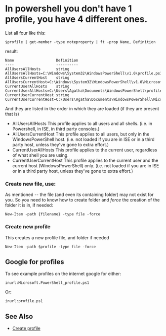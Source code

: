 ﻿# In powershell you don't have 1 profile, you have 4 different ones.

List all four like this:

    $profile | get-member -type noteproperty | ft -prop Name, Definition

result:

    Name                   Definition
    ----                   ----------
    AllUsersAllHosts       string AllUsersAllHosts=C:\Windows\System32\WindowsPowerShell\v1.0\profile.ps1
    AllUsersCurrentHost    string AllUsersCurrentHost=C:\Windows\System32\WindowsPowerShell\v1.0\Microsoft.PowerShell_profile.ps1
    CurrentUserAllHosts    string CurrentUserAllHosts=C:\Users\Agatha\Documents\WindowsPowerShell\profile.ps1
    CurrentUserCurrentHost string CurrentUserCurrentHost=C:\Users\Agatha\Documents\WindowsPowerShell\Microsoft.PowerShell_profile.ps1

And they are listed in the order in which they are loaded (if they are present that is)


 * AllUsersAllHosts      This profile applies to all users and all shells. (i.e. in Powershell, in ISE, in third party consoles.)
 * AllUsersCurrentHost   This profile applies to all users, but only in the WindowsPowerShell host. (i.e. not loaded if you are in ISE or in a third party host, unless they've gone to extra effort.)
 * CurrentUserAllHosts   This profile applies to the current user, regardless of what shell you are using.
 * CurrentUserCurrentHost   This profile applies to the current user and the current host (WindowsPowerShell) only. (i.e. not loaded if you are in ISE or in a third party host, unless they've gone to extra effort.)



### Create new file, use:

As mentioned -- the file (and even its containing folder) may not exist for you. So you need to know how to create folder and *force* the creation of the folder it is in, if needed:


    New-Item -path {filename} -type file -force

### Create new profile

This creates a new profile file, and folder if needed

    New-Item -path $profile -type file -force


## Google for profiles

To see example profiles on the internet google for either:

    inurl:Microsoft.PowerShell_profile.ps1

Or:

    inurl:profile.ps1


## See Also

 * [Create profile](create_profile.md)